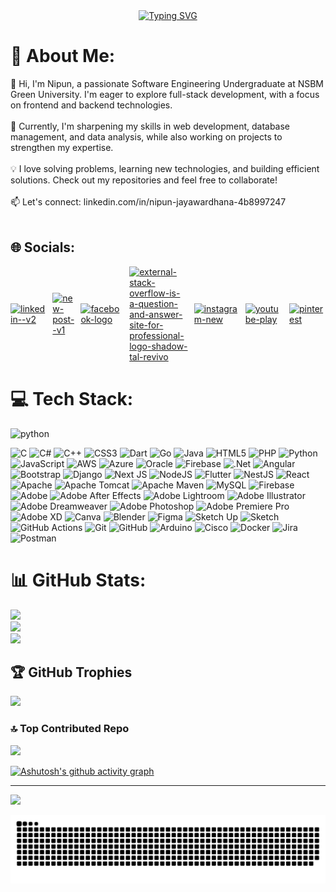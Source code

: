 <div align="center"> 
  <a href="https://git.io/typing-svg"><img src="https://readme-typing-svg.herokuapp.com?font=Fira+Code&weight=500&size=30&duration=5005&pause=1000&color=FEFEFE&center=true&random=false&width=540&lines=Hi+there!+I'm+Nipun;Nice+to+meet+you!;Fullstack+Developer" alt="Typing SVG"/></a> 
</div>

# 💫 About Me:
👋 Hi, I'm Nipun, a passionate Software Engineering Undergraduate at NSBM Green University. I'm eager to explore full-stack development, with a focus on frontend and backend technologies.<br><br>🚀 Currently, I'm sharpening my skills in web development, database management, and data analysis, while also working on projects to strengthen my expertise.<br><br>💡 I love solving problems, learning new technologies, and building efficient solutions. Check out my repositories and feel free to collaborate!<br><br>📫 Let's connect: linkedin.com/in/nipun-jayawardhana-4b8997247<br><br>


 ## 🌐 Socials:    
<div style="display: flex; gap: 10px; align-items: center;">
<a href="https://www.linkedin.com/Nipun Jayawardhana" target="_blank">
  <img width="94" height="94" src="https://img.icons8.com/3d-fluency/94/linkedin--v2.png" alt="linkedin--v2"/>
</a>
</a>
<a href="https://mail.google.com/mail/?view=cm&fs=1&to=nipun.madhushanka1999@gmail.com" target="_blank">
<img width="100" height="100" src="https://img.icons8.com/arcade/100/new-post--v1.png" alt="new-post--v1"/>
</a>
<a href="https://www.facebook.com/Nipun Jayawardhana" target="_blank">
  <img width="94" height="94" src="https://img.icons8.com/3d-fluency/94/facebook-logo.png" alt="facebook-logo"/>
</a>
<a href="https://stackoverflow.com/Nipun Jayawardhana" target="_blank">
 <img width="85" height="85" src="https://img.icons8.com/external-tal-revivo-shadow-tal-revivo/96/external-stack-overflow-is-a-question-and-answer-site-for-professional-logo-shadow-tal-revivo.png" alt="external-stack-overflow-is-a-question-and-answer-site-for-professional-logo-shadow-tal-revivo"/>
</a>
  
<a href="https://www.instagram.com/Nipun Jayawardhana" target="_blank">
  <img width="94" height="94" src="https://img.icons8.com/3d-fluency/94/instagram-new.png" alt="instagram-new"/>
</a>
</a>
<a href="https://www.youtube.com/channel/UCfOBFQuknyEy183Gt4R_Qig" target="_blank">
  <img width="94" height="94" src="https://img.icons8.com/3d-fluency/94/youtube-play.png" alt="youtube-play"/>
</a>
<a href="https://www.pinterest.com/nipunmadhushanka1999/" target="_blank">
  <img width="94" height="94" src="https://img.icons8.com/3d-fluency/94/pinterest.png" alt="pinterest"/>
</a>
</div>



# 💻 Tech Stack:

<img width="94" height="94" src="https://img.icons8.com/3d-fluency/94/python.png" alt="python"/>


![C](https://img.shields.io/badge/c-%2300599C.svg?style=for-the-badge&logo=c&logoColor=white) ![C#](https://img.shields.io/badge/c%23-%23239120.svg?style=for-the-badge&logo=csharp&logoColor=white) ![C++](https://img.shields.io/badge/c++-%2300599C.svg?style=for-the-badge&logo=c%2B%2B&logoColor=white) ![CSS3](https://img.shields.io/badge/css3-%231572B6.svg?style=for-the-badge&logo=css3&logoColor=white) ![Dart](https://img.shields.io/badge/dart-%230175C2.svg?style=for-the-badge&logo=dart&logoColor=white) ![Go](https://img.shields.io/badge/go-%2300ADD8.svg?style=for-the-badge&logo=go&logoColor=white) ![Java](https://img.shields.io/badge/java-%23ED8B00.svg?style=for-the-badge&logo=openjdk&logoColor=white) ![HTML5](https://img.shields.io/badge/html5-%23E34F26.svg?style=for-the-badge&logo=html5&logoColor=white) ![PHP](https://img.shields.io/badge/php-%23777BB4.svg?style=for-the-badge&logo=php&logoColor=white) ![Python](https://img.shields.io/badge/python-3670A0?style=for-the-badge&logo=python&logoColor=ffdd54) ![JavaScript](https://img.shields.io/badge/javascript-%23323330.svg?style=for-the-badge&logo=javascript&logoColor=%23F7DF1E) ![AWS](https://img.shields.io/badge/AWS-%23FF9900.svg?style=for-the-badge&logo=amazon-aws&logoColor=white) ![Azure](https://img.shields.io/badge/azure-%230072C6.svg?style=for-the-badge&logo=microsoftazure&logoColor=white) ![Oracle](https://img.shields.io/badge/Oracle-F80000?style=for-the-badge&logo=oracle&logoColor=white) ![Firebase](https://img.shields.io/badge/firebase-%23039BE5.svg?style=for-the-badge&logo=firebase) ![.Net](https://img.shields.io/badge/.NET-5C2D91?style=for-the-badge&logo=.net&logoColor=white) ![Angular](https://img.shields.io/badge/angular-%23DD0031.svg?style=for-the-badge&logo=angular&logoColor=white) ![Bootstrap](https://img.shields.io/badge/bootstrap-%238511FA.svg?style=for-the-badge&logo=bootstrap&logoColor=white) ![Django](https://img.shields.io/badge/django-%23092E20.svg?style=for-the-badge&logo=django&logoColor=white) ![Next JS](https://img.shields.io/badge/Next-black?style=for-the-badge&logo=next.js&logoColor=white) ![NodeJS](https://img.shields.io/badge/node.js-6DA55F?style=for-the-badge&logo=node.js&logoColor=white) ![Flutter](https://img.shields.io/badge/Flutter-%2302569B.svg?style=for-the-badge&logo=Flutter&logoColor=white) ![NestJS](https://img.shields.io/badge/nestjs-%23E0234E.svg?style=for-the-badge&logo=nestjs&logoColor=white) ![React](https://img.shields.io/badge/react-%2320232a.svg?style=for-the-badge&logo=react&logoColor=%2361DAFB) ![Apache](https://img.shields.io/badge/apache-%23D42029.svg?style=for-the-badge&logo=apache&logoColor=white) ![Apache Tomcat](https://img.shields.io/badge/apache%20tomcat-%23F8DC75.svg?style=for-the-badge&logo=apache-tomcat&logoColor=black) ![Apache Maven](https://img.shields.io/badge/Apache%20Maven-C71A36?style=for-the-badge&logo=Apache%20Maven&logoColor=white) ![MySQL](https://img.shields.io/badge/mysql-4479A1.svg?style=for-the-badge&logo=mysql&logoColor=white) ![Firebase](https://img.shields.io/badge/firebase-a08021?style=for-the-badge&logo=firebase&logoColor=ffcd34) ![Adobe](https://img.shields.io/badge/adobe-%23FF0000.svg?style=for-the-badge&logo=adobe&logoColor=white) ![Adobe After Effects](https://img.shields.io/badge/Adobe%20After%20Effects-9999FF.svg?style=for-the-badge&logo=Adobe%20After%20Effects&logoColor=white) ![Adobe Lightroom](https://img.shields.io/badge/Adobe%20Lightroom-31A8FF.svg?style=for-the-badge&logo=Adobe%20Lightroom&logoColor=white) ![Adobe Illustrator](https://img.shields.io/badge/adobe%20illustrator-%23FF9A00.svg?style=for-the-badge&logo=adobe%20illustrator&logoColor=white) ![Adobe Dreamweaver](https://img.shields.io/badge/Adobe%20Dreamweaver-FF61F6.svg?style=for-the-badge&logo=Adobe%20Dreamweaver&logoColor=white) ![Adobe Photoshop](https://img.shields.io/badge/adobe%20photoshop-%2331A8FF.svg?style=for-the-badge&logo=adobe%20photoshop&logoColor=white) ![Adobe Premiere Pro](https://img.shields.io/badge/Adobe%20Premiere%20Pro-9999FF.svg?style=for-the-badge&logo=Adobe%20Premiere%20Pro&logoColor=white) ![Adobe XD](https://img.shields.io/badge/Adobe%20XD-470137?style=for-the-badge&logo=Adobe%20XD&logoColor=#FF61F6) ![Canva](https://img.shields.io/badge/Canva-%2300C4CC.svg?style=for-the-badge&logo=Canva&logoColor=white) ![Blender](https://img.shields.io/badge/blender-%23F5792A.svg?style=for-the-badge&logo=blender&logoColor=white) ![Figma](https://img.shields.io/badge/figma-%23F24E1E.svg?style=for-the-badge&logo=figma&logoColor=white) ![Sketch Up](https://img.shields.io/badge/SketchUp-005F9E?style=for-the-badge&logo=sketchup&logoColor=white) ![Sketch](https://img.shields.io/badge/Sketch-FFB387?style=for-the-badge&logo=sketch&logoColor=black) ![GitHub Actions](https://img.shields.io/badge/github%20actions-%232671E5.svg?style=for-the-badge&logo=githubactions&logoColor=white) ![Git](https://img.shields.io/badge/git-%23F05033.svg?style=for-the-badge&logo=git&logoColor=white) ![GitHub](https://img.shields.io/badge/github-%23121011.svg?style=for-the-badge&logo=github&logoColor=white) ![Arduino](https://img.shields.io/badge/-Arduino-00979D?style=for-the-badge&logo=Arduino&logoColor=white) ![Cisco](https://img.shields.io/badge/cisco-%23049fd9.svg?style=for-the-badge&logo=cisco&logoColor=black) ![Docker](https://img.shields.io/badge/docker-%230db7ed.svg?style=for-the-badge&logo=docker&logoColor=white) ![Jira](https://img.shields.io/badge/jira-%230A0FFF.svg?style=for-the-badge&logo=jira&logoColor=white) ![Postman](https://img.shields.io/badge/Postman-FF6C37?style=for-the-badge&logo=postman&logoColor=white)
# 📊 GitHub Stats:
![](https://github-readme-stats.vercel.app/api?username=nipun-jayawardhana&theme=neon&hide_border=false&include_all_commits=true&count_private=true)<br/>
![](https://nirzak-streak-stats.vercel.app/?user=nipun-jayawardhana&theme=neon&hide_border=false)<br/>
![](https://github-readme-stats.vercel.app/api/top-langs/?username=nipun-jayawardhana&theme=neon&hide_border=false&include_all_commits=true&count_private=true&layout=compact)

## 🏆 GitHub Trophies
![](https://github-profile-trophy.vercel.app/?username=nipun-jayawardhana&theme=radical&no-frame=false&no-bg=false&margin-w=4)

### 🔝 Top Contributed Repo
![](https://github-contributor-stats.vercel.app/api?username=nipun-jayawardhana&limit=5&theme=neon&combine_all_yearly_contributions=true)


<!--MY GRAPH-->
[![Ashutosh's github activity graph](https://github-readme-activity-graph.vercel.app/graph?username=nipun-jayawardhana&bg_color=d3fdf5&color=000000&line=121616&point=e7133d&area=true&hide_border=true)](https://github.com/ashutosh00710/github-readme-activity-graph)

---
[![](https://visitcount.itsvg.in/api?id=nipun-jayawardhana&icon=0&color=0)](https://visitcount.itsvg.in)

<!-- Proudly created with GPRM ( https://gprm.itsvg.in ) -->

<!--SNAKE EATING-->
![snake gif](https://github.com/nipun-jayawardhana/nipun-jayawardhana/blob/output/github-snake-dark.svg)

